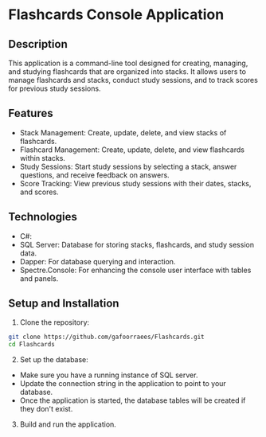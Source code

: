 # Flashcards Console Application

## Description

This application is a command-line tool designed for creating, managing, and studying flashcards that are organized into stacks. It allows users to manage flashcards and stacks, conduct study sessions, and to track scores for previous study sessions.

## Features
<ul>
    <li>Stack Management: Create, update, delete, and view stacks of flashcards.</li>
    <li>Flashcard Management: Create, update, delete, and view flashcards within stacks.</li>
    <li>Study Sessions: Start study sessions by selecting a stack, answer questions, and receive feedback on answers.</li>
    <li>Score Tracking: View previous study sessions with their dates, stacks, and scores.</li>
</ul>

## Technologies
<ul>
    <li>C#:</li>
    <li>SQL Server: Database for storing stacks, flashcards, and study session data.</li>
    <li>Dapper: For database querying and interaction.</li>
    <li>Spectre.Console: For enhancing the console user interface with tables and panels.</li>
</ul>

## Setup and Installation

1. Clone the repository:

```bash
git clone https://github.com/gafoorraees/Flashcards.git 
cd Flashcards
```

2.  Set up the database:
 <ul>
	 <li>Make sure you have a running instance of SQL server.</li>
	 <li>Update the connection string in the application to point to your database.</li>
	 <li> Once the application is started, the database tables will be created if they don't exist.</li>
</ul>

3. Build and run the application.

